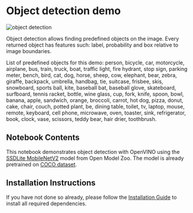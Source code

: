 # Object detection demo

![object detection](https://user-images.githubusercontent.com/4547501/137755014-6f174efb-f378-4fe2-9edd-cab7aab0df5f.jpg)

Object detection allows finding predefined objects on the image. Every returned object has features such: label, probability and box relative to image boundaries. 

List of predefined objects for this demo: person, bicycle, car, motorcycle, airplane, bus, train, truck, boat, traffic light, fire hydrant, stop sign, parking meter, bench, bird, cat, dog, horse, sheep, cow, elephant, bear, zebra, giraffe, backpack, umbrella, handbag, tie, suitcase, frisbee, skis, snowboard, sports ball, kite, baseball bat, baseball glove, skateboard, surfboard, tennis racket, bottle, wine glass, cup, fork, knife, spoon, bowl, banana, apple, sandwich, orange, broccoli, carrot, hot dog, pizza, donut, cake, chair, couch, potted plant, be, dining table, toilet, tv, laptop, mouse, remote, keyboard, cell phone, microwave, oven, toaster, sink, refrigerator, book, clock, vase, scissors, teddy bear, hair drier, toothbrush.

## Notebook Contents

This notebook demonstrates object detection with OpenVINO using the [SSDLite MobileNetV2](https://github.com/openvinotoolkit/open_model_zoo/tree/master/models/public/ssdlite_mobilenet_v2) model from Open Model Zoo. The model is already pretrained on [COCO dataset](https://cocodataset.org/#home).

## Installation Instructions

If you have not done so already, please follow the [Installation Guide](../../README.md) to install all required dependencies.
